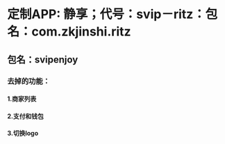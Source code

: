 
# 定制APP: 静享；代号：svip－ritz：包名：com.zkjinshi.ritz

## 包名：svipenjoy

### 去掉的功能：

#### 1.商家列表
#### 2.支付和钱包
#### 3.切换logo